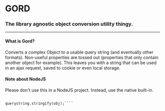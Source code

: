 # GORD

### The library agnostic object conversion utility thingy.

***

#### What is Gord?

Converts a complex Object to a usable query string (and eventually other formats). Non-useful properties are tossed out (properties that only contain another object for example). This leaves you with a string that can be used in an ajax request, saved to cookie or even local storage.

#### Note about NodeJS

Please don't use this in a NodeJS project. Instead, use the native built-in.

````var querystring = require('querystring');

querystring.stringify(obj);````